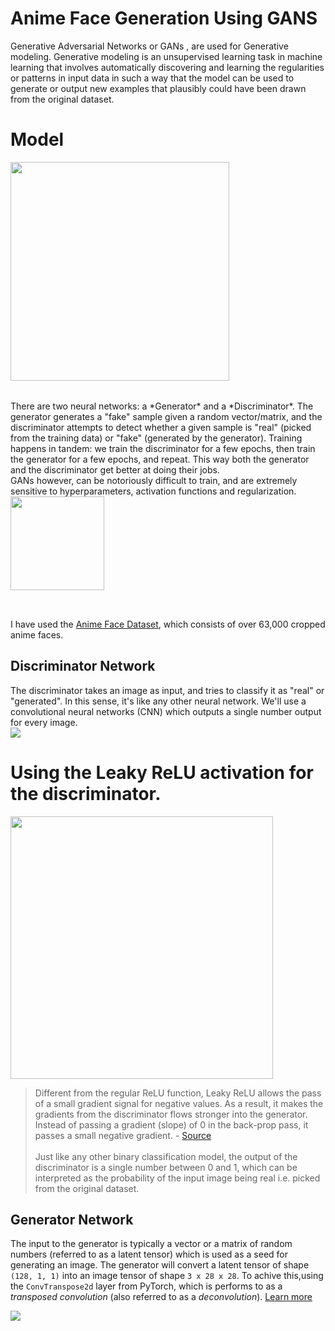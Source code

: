 # Anime Face Generation Using GANS
Generative Adversarial Networks or GANs , are used for Generative modeling.
Generative modeling is an unsupervised learning task in machine learning that involves automatically discovering and learning the regularities or patterns in input data in such a way that the model can be used to generate or output new examples that plausibly could have been drawn from the original dataset.
<br>
# Model
<img src="https://i.imgur.com/6NMdO9u.png" style="width:350px; margin-bottom:32px"/>
<br>
There are two neural networks: a *Generator* and a *Discriminator*. The generator generates a "fake" sample given a random vector/matrix, and the discriminator attempts to detect whether a given sample is "real" (picked from the training data) or "fake" (generated by the generator). Training happens in tandem: we train the discriminator for a few epochs, then train the generator for a few epochs, and repeat. This way both the generator and the discriminator get better at doing their jobs. 
<br>
GANs however, can be notoriously difficult to train, and are extremely sensitive to hyperparameters, activation functions and regularization. 

<img src="https://i.imgur.com/NaKtJs0.png" style="width:150px; margin-bottom:32px"/>

I have used the [Anime Face Dataset](https://github.com/Mckinsey666/Anime-Face-Dataset), which consists of over 63,000 cropped anime faces.
<br>
## Discriminator Network

The discriminator takes an image as input, and tries to classify it as "real" or "generated". In this sense, it's like any other neural network. We'll use a convolutional neural networks (CNN) which outputs a single number output for every image. 
<br>
![](https://github.com/vdumoulin/conv_arithmetic/raw/master/gif/padding_strides_odd.gif)

# Using the Leaky ReLU activation for the discriminator.

<img src="https://cdn-images-1.medium.com/max/1600/1*ypsvQH7kvtI2BhzR2eT_Sw.png" width="420">


>  Different from the regular ReLU function, Leaky ReLU allows the pass of a small gradient signal for negative values. As a result, it makes the gradients from the discriminator flows stronger into the generator. Instead of passing a gradient (slope) of 0 in the back-prop pass, it passes a small negative gradient.  - [Source](https://sthalles.github.io/advanced_gans/)
<br><br>
Just like any other binary classification model, the output of the discriminator is a single number between 0 and 1, which can be interpreted as the probability of the input image being real i.e. picked from the original dataset.

## Generator Network

The input to the generator is typically a vector or a matrix of random numbers (referred to as a latent tensor) which is used as a seed for generating an image. The generator will convert a latent tensor of shape `(128, 1, 1)` into an image tensor of shape `3 x 28 x 28`. To achive this,using the `ConvTranspose2d` layer from PyTorch, which is performs to as a *transposed convolution* (also referred to as a *deconvolution*). [Learn more](https://github.com/vdumoulin/conv_arithmetic/blob/master/README.md#transposed-convolution-animations)

![](https://i.imgur.com/DRvK546.gif)



